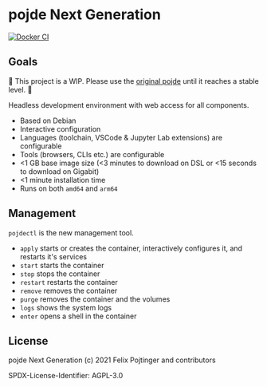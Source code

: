 # pojde Next Generation

[![Docker CI](https://github.com/pojntfx/pojde-ng/actions/workflows/docker.yaml/badge.svg)](https://github.com/pojntfx/pojde-ng/actions/workflows/docker.yaml)

## Goals

🚧 This project is a WIP. Please use the [original pojde](https://github.com/pojntfx/pojde) until it reaches a stable level. 🚧

Headless development environment with web access for all components.

- Based on Debian
- Interactive configuration
- Languages (toolchain, VSCode & Jupyter Lab extensions) are configurable
- Tools (browsers, CLIs etc.) are configurable
- <1 GB base image size (<3 minutes to download on DSL or <15 seconds to download on Gigabit)
- <1 minute installation time
- Runs on both `amd64` and `arm64`

## Management

`pojdectl` is the new management tool.

- `apply` starts or creates the container, interactively configures it, and restarts it's services
- `start` starts the container
- `stop` stops the container
- `restart` restarts the container
- `remove` removes the container
- `purge` removes the container and the volumes
- `logs` shows the system logs
- `enter` opens a shell in the container

## License

pojde Next Generation (c) 2021 Felix Pojtinger and contributors

SPDX-License-Identifier: AGPL-3.0
